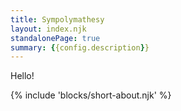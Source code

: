 ```yaml
---
title: Sympolymathesy
layout: index.njk
standalonePage: true
summary: {{config.description}}
---
```


Hello!

{% include 'blocks/short-about.njk' %}

